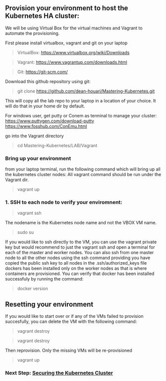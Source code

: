 ## Provision your environment to host the Kubernetes HA cluster:

We will be using Virtual Box for the virtual machines and Vagrant to automate the provisioning.

First please install virtualbox, vagrant and git on your laptop

> VirtualBox: https://www.virtualbox.org/wiki/Downloads

> Vagrant: https://www.vagrantup.com/downloads.html

> Git: https://git-scm.com/

Download this github repository using git:

> git clone https://github.com/dean-houari/Mastering-Kubernetes.git

This will copy all the lab repo to your laptop in a location of your choice. It will do that in your home dir by default.

For windows user, get putty or Conem as terminal to manage your cluster: https://www.puttygen.com/download-putty https://www.fosshub.com/ConEmu.html

go into the Vagrant directory

> cd Mastering-Kubernetes/LAB/Vagrant

### Bring up your environment

from your laptop terminal, run the following command which will bring up all the kubernetes cluster nodes:
All vagrant command should be run under the Vagrant dir.

> vagrant up

### 1. SSH to each node to verify your enviromnent:
  
  > vagrant ssh <nodename> 
  
  The nodename is the Kubernetes node name and not the VBOX VM name.
  
  > sudo su
 
 If you would like to ssh directly to the VM, you can use the vagrant private key but would recommend to just the vagrant ssh and open a terminal for each of the master and worker nodes. You can also ssh from one master node to all the other nodes using the ssh command providing you have copied the public ssh key to all nodes in the .ssh/authorized_keys file
dockers has been installed only on the worker nodes as that is where containers are provisioned. You can verify that docker has been installed successfuly by running the command:

> docker version 

## Resetting your environment 

If you would like to start over or if any of the VMs failed to provision succesfully, you can delete the VM with the following command:

> vagrant destroy 

> vagrant destroy <nodename>

Then reprovision. Only the missing VMs will be re-provisioned

> vagrant up

### Next Step: [Securing the Kubernetes Cluster](Provision-the-KPI-infrastructure.md)

